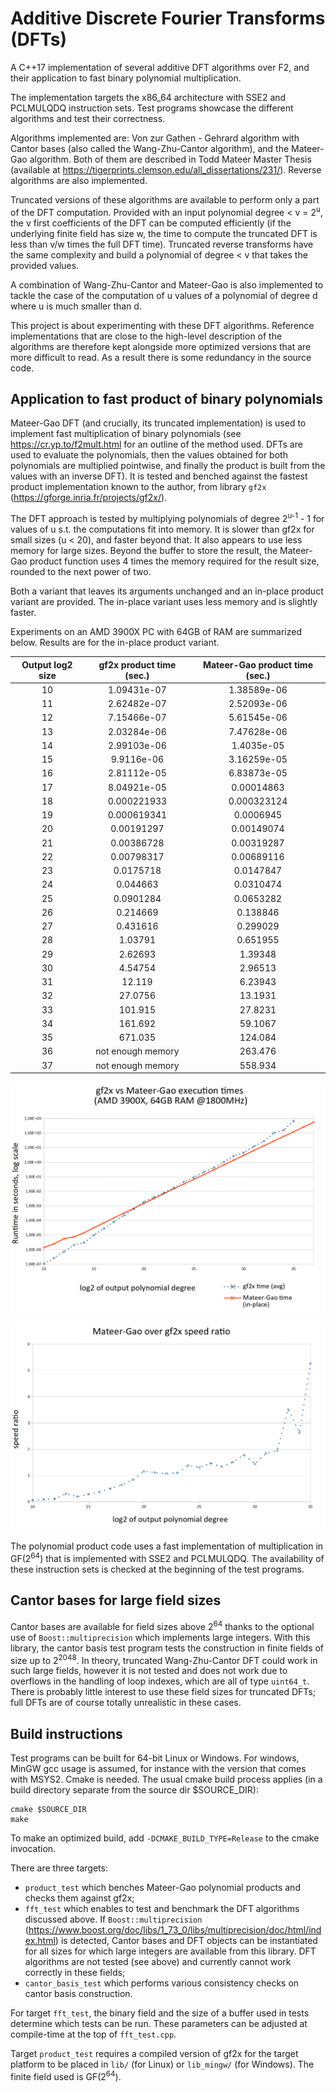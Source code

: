 # Additive Discrete Fourier Transforms (DFTs)
A C++17 implementation of several additive DFT algorithms over F2, and their application to fast binary polynomial multiplication.

The implementation targets the x86_64 architecture with SSE2 and PCLMULQDQ instruction sets. Test programs showcase the different algorithms and test their correctness.

Algorithms implemented are: Von zur Gathen - Gehrard algorithm with Cantor bases (also called the Wang-Zhu-Cantor algorithm),  and the Mateer-Gao algorithm. Both of them are described in Todd Mateer Master Thesis (available at https://tigerprints.clemson.edu/all_dissertations/231/). Reverse algorithms are also implemented.

Truncated versions of these algorithms are available to perform only a part of the DFT computation. Provided with an input polynomial degree < v = 2<sup>u</sup>, the v first coefficients of the DFT can be computed efficiently (if the underlying finite field has size w, the time to compute the truncated DFT is less than v/w times the full DFT time). Truncated reverse transforms have the same complexity and build a polynomial of degree < v that takes the provided values.

A combination of Wang-Zhu-Cantor and Mateer-Gao is also implemented to tackle the case of the computation of u values of a polynomial of degree d where u is much smaller than d.

This project is about experimenting with these DFT algorithms. Reference implementations that are close to the high-level description of the algorithms are therefore kept alongside more optimized versions that are more difficult to read. As a result there is some redundancy in the source code.

## Application to fast product of binary polynomials

Mateer-Gao DFT (and crucially, its truncated implementation) is used to implement fast multiplication of binary polynomials (see https://cr.yp.to/f2mult.html for an outline of the method used. DFTs are used to evaluate the polynomials, then the values obtained for both polynomials are multiplied pointwise, and finally the product is built from the values with an inverse DFT). It is tested and benched against the fastest product implementation known to the author, from library `gf2x` (https://gforge.inria.fr/projects/gf2x/).

The DFT approach is tested by multiplying polynomials of degree 2<sup>u-1</sup> - 1 for values of u s.t. the computations fit into memory. It is slower than gf2x for small sizes (u < 20), and faster beyond that. It also appears to use less memory for large sizes. Beyond the buffer to store the result, the Mateer-Gao product function uses 4 times the memory required for the result size, rounded to the next power of two.

Both a variant that leaves its arguments unchanged and an in-place product variant are provided. The in-place variant uses less memory and is slightly faster.

Experiments on an AMD 3900X PC with 64GB of RAM are summarized below. Results are for the in-place product variant.

|Output log2 size|gf2x product time (sec.)|Mateer-Gao product time (sec.)|
|:----:|:----:|:----:|
|10| 1.09431e-07| 1.38589e-06|
|11| 2.62482e-07| 2.52093e-06|
|12| 7.15466e-07| 5.61545e-06|
|13| 2.03284e-06| 7.47628e-06|
|14| 2.99103e-06| 1.4035e-05|
|15| 9.9116e-06| 3.16259e-05|
|16| 2.81112e-05| 6.83873e-05|
|17| 8.04921e-05| 0.00014863|
|18| 0.000221933| 0.000323124|
|19| 0.000619341| 0.0006945|
|20| 0.00191297| 0.00149074|
|21| 0.00386728| 0.00319287|
|22| 0.00798317| 0.00689116|
|23| 0.0175718| 0.0147847|
|24| 0.044663| 0.0310474|
|25| 0.0901284| 0.0653282|
|26| 0.214669| 0.138846|
|27| 0.431616| 0.299029|
|28| 1.03791| 0.651955|
|29| 2.62693| 1.39348|
|30| 4.54754| 2.96513|
|31| 12.119| 6.23943|
|32| 27.0756| 13.1931|
|33| 101.915| 27.8231|
|34| 161.692| 59.1067|
|35| 671.035| 124.084|
|36| not enough memory| 263.476|
|37| not enough memory| 558.934|

![Execution times](https://github.com/kunzjacq/Additive_DFTs/blob/master/times.png?raw=true)

![Speed ratio](https://github.com/kunzjacq/Additive_DFTs/blob/master/speed_ratio.png?raw=true)

The polynomial product code uses a fast implementation of multiplication in GF(2<sup>64</sup>) that is implemented with SSE2 and PCLMULQDQ. The availability of these instruction sets is checked at the beginning of the test programs.

## Cantor bases for large field sizes

Cantor bases are available for field sizes above 2<sup>64</sup> thanks to the optional use of `Boost::multiprecision` which implements large integers. With this library, the cantor basis test program tests the construction in finite fields of size up to 2<sup>2048</sup>. In theory, truncated Wang-Zhu-Cantor DFT could work in such large fields, however it is not tested and does not work due to overflows in the handling of loop indexes, which are all of type `uint64_t`. There is probably little interest to use these field sizes for truncated DFTs; full DFTs are of course totally unrealistic in these cases.

## Build instructions
Test programs can be built for 64-bit Linux or Windows. For windows, MinGW gcc usage is assumed, for instance with the version that comes with MSYS2. Cmake is needed. The usual cmake build process applies (in a build directory separate from the source dir $SOURCE_DIR):

    cmake $SOURCE_DIR
    make

To make an optimized build, add `-DCMAKE_BUILD_TYPE=Release` to the cmake invocation.

There are three targets:
  * `product_test` which benches Mateer-Gao polynomial products and checks them against gf2x;
  * `fft_test` which enables to test and benchmark the DFT algorithms discussed above. If `Boost::multiprecision` (https://www.boost.org/doc/libs/1_73_0/libs/multiprecision/doc/html/index.html) is detected, Cantor bases and DFT objects can be instantiated for all sizes for which large integers are available from this library. DFT algorithms are not tested (see above) and currently cannot work correctly in these fields;
  * `cantor_basis_test` which performs various consistency checks on cantor basis construction.

For target `fft_test`, the binary field and the size of a buffer used in tests determine which tests can be run. These parameters can be adjusted at compile-time at the top of `fft_test.cpp`.

Target `product_test` requires a compiled version of gf2x for the target platform to be placed in `lib/` (for Linux) or `lib_mingw/` (for Windows). The finite field used is GF(2<sup>64</sup>).


